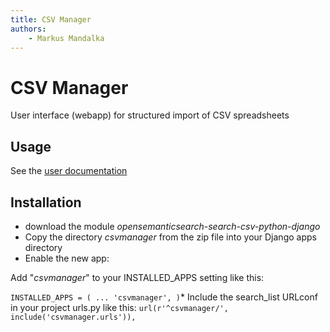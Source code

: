 ```yaml
---
title: CSV Manager
authors:
    - Markus Mandalka
---
```


# CSV Manager


User interface (webapp) for structured import of CSV spreadsheets

## Usage



See the [user documentation](../doc/search/csv)
## Installation


* download the module *opensemanticsearch-search-csv-python-django*
* Copy the directory *csvmanager* from the zip file into your Django apps directory
* Enable the new app:

Add "*csvmanager*" to your INSTALLED\_APPS setting like this:


`INSTALLED_APPS = (
 ...
 'csvmanager',
 )`* Include the search\_list URLconf in your project urls.py like this:
`url(r'^csvmanager/', include('csvmanager.urls')),`
